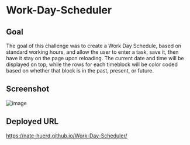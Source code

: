 # Work-Day-Scheduler

## Goal

The goal of this challenge was to create a Work Day Schedule, based on standard working hours, and allow the user to enter a task, save it, then have it stay on the page upon reloading. The current date and time will be displayed on top, while the rows for each timeblock will be color coded based on whether that block is in the past, present, or future.

## Screenshot
![image](https://user-images.githubusercontent.com/94027288/147418241-733e0c53-53bf-4502-a7a4-11585c4f0d78.png)

## Deployed URL
https://nate-huerd.github.io/Work-Day-Scheduler/
